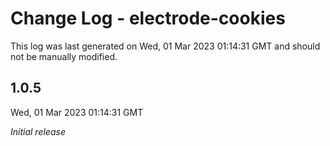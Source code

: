 # Change Log - electrode-cookies

This log was last generated on Wed, 01 Mar 2023 01:14:31 GMT and should not be manually modified.

## 1.0.5
Wed, 01 Mar 2023 01:14:31 GMT

_Initial release_

